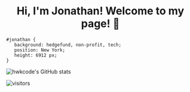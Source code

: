 <h1 align="center">Hi, I'm Jonathan! Welcome to my page! 👋 </h1>
</p>
<!-- <p align="center">
  <img src="https://user-images.githubusercontent.com/91816632/159702126-12aad9be-cfe6-49dd-ad8a-4421954834fb.png" width="250" height="250">
</p>
 -->
 
 ```
#jonathan {
    background: hedgefund, non-profit, tech;
    position: New York;
    height: 6912 px;
}
```
 
<!-- ![](https://giphy.com/gifs/dommespace-domme-space-programador-qgQUggAC3Pfv687qPC)
<iframe src="https://giphy.com/embed/qgQUggAC3Pfv687qPC" width="480" height="360" frameBorder="0" class="giphy-embed" allowFullScreen></iframe><p><a href="https://giphy.com/gifs/dommespace-domme-space-programador-qgQUggAC3Pfv687qPC">via GIPHY</a></p> -->

![hwkcode's GitHub stats](https://github-readme-stats.vercel.app/api?username=hwkcode&theme=highcontrast&show_icons=true)

![visitors](https://visitor-badge.deta.dev/badge?page_id=hwkcode.visitor-badge)
 
<!--
**hwkcode/hwkcode** is a ✨ _special_ ✨ repository because its `README.md` (this file) appears on your GitHub profile.

Here are some ideas to get you started:

- 🔭 I’m currently working on ...
- 🌱 I’m currently learning ...
- 👯 I’m looking to collaborate on ...
- 🤔 I’m looking for help with ...
- 💬 Ask me about ...
- 📫 How to reach me: ...
- 😄 Pronouns: ...
- ⚡ Fun fact: ...
-->
